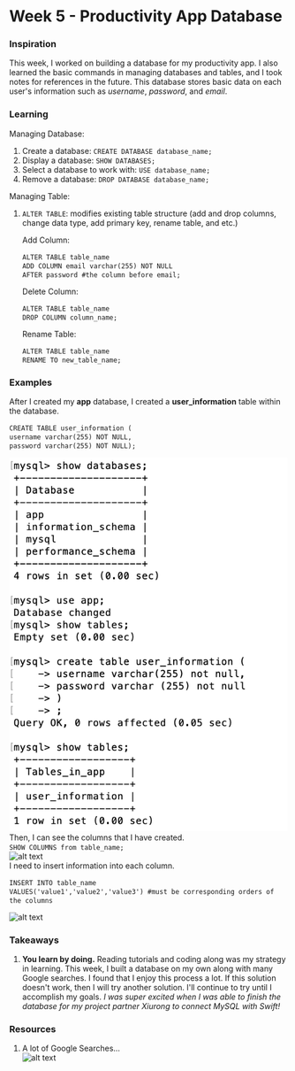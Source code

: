# Week 5 - Productivity App Database

### Inspiration
This week, I worked on building a database for my productivity app. I also learned the basic commands in managing databases and tables, and I took notes for references in the future. This database stores basic data on each user's information such as _username_, _password_, and _email_. 

### Learning
Managing Database:
1. Create a database: ```CREATE DATABASE database_name;```
2. Display a database: ```SHOW DATABASES;```
3. Select a database to work with: ```USE database_name;```
4. Remove a database: ```DROP DATABASE database_name;```

Managing Table:
1. `ALTER TABLE`: modifies existing table structure (add and drop columns, change data type, add primary key, rename table, and etc.)
    
    Add Column:
    ``` 
    ALTER TABLE table_name
    ADD COLUMN email varchar(255) NOT NULL
    AFTER password #the column before email;
    ```
    Delete Column:
    ```
    ALTER TABLE table_name
    DROP COLUMN column_name;
    ```
    Rename Table:
    ```
    ALTER TABLE table_name
    RENAME TO new_table_name;
    ```

### Examples
After I created my __app__ database, I created a __user_information__ table within the database.
```
CREATE TABLE user_information (
username varchar(255) NOT NULL,
password varchar(255) NOT NULL);
```
![alt text](https://github.com/JENNIFERL4209/mysql-independent-study/blob/master/images/DatabaseCommands.png) <br> 
Then, I can see the columns that I have created. <br>
```SHOW COLUMNS from table_name;```
<br>
![alt text](https://github.com/JENNIFERL4209/mysql-independent-study/blob/master/images/ShowColumns.png) <br>
I need to insert information into each column. <br>
```
INSERT INTO table_name
VALUES('value1','value2','value3') #must be corresponding orders of the columns
```
![alt text](https://github.com/JENNIFERL4209/mysql-independent-study/blob/master/images/InsertInfo.png)

### Takeaways 
1. __You learn by doing.__ Reading tutorials and coding along was my strategy in learning. This week, I built a database on my own along with many Google searches. I found that I enjoy this process a lot. If this solution doesn't work, then I will try another solution. I'll continue to try until I accomplish my goals. _I was super excited when I was able to finish the database for my project partner Xiurong to connect MySQL with Swift!_

### Resources
1. A lot of Google Searches... <br>
![alt text](https://github.com/JENNIFERL4209/mysql-independent-study/blob/master/images/GoogleSearch.png)